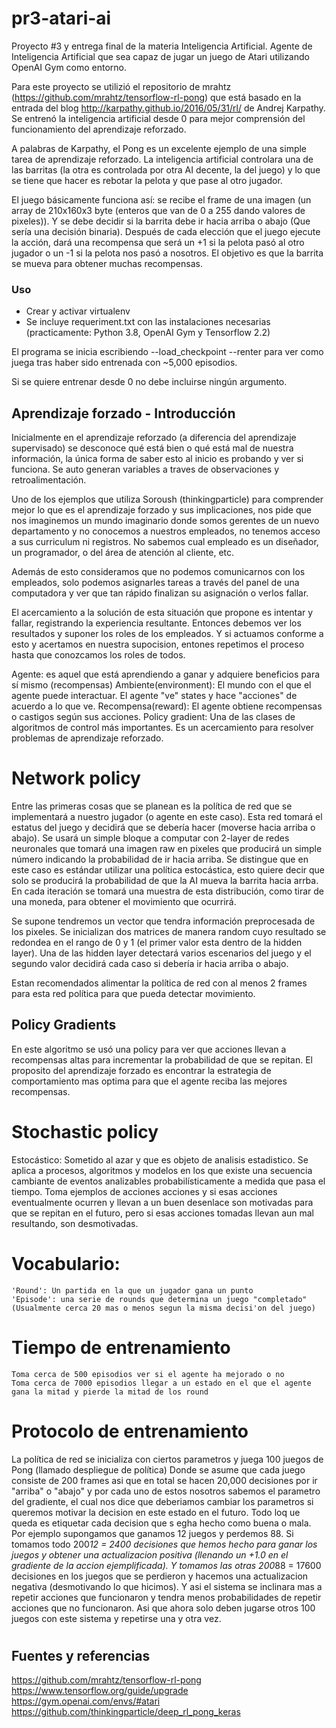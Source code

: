 # pr3-atari-ai
Proyecto #3 y entrega final de la materia Inteligencia Artificial. Agente de Inteligencia Artificial que sea capaz de jugar un juego de Atari utilizando OpenAI Gym como entorno.

Para este proyecto se utilizió el repositorio de mrahtz (https://github.com/mrahtz/tensorflow-rl-pong) que está basado en la entrada del blog http://karpathy.github.io/2016/05/31/rl/ de Andrej Karpathy.
Se entrenó la inteligencia artificial desde 0 para mejor comprensión del funcionamiento del aprendizaje reforzado.

A palabras de Karpathy, el Pong es un excelente ejemplo de una simple tarea de aprendizaje reforzado. La inteligencia artificial controlara una de las barritas (la otra es controlada por otra AI decente, la del juego) y lo que se tiene que hacer es rebotar la pelota y que pase al otro jugador.

El juego básicamente funciona así: se recibe el frame de una imagen (un array de 210x160x3 byte (enteros que van de 0 a 255 dando valores de pixeles)). Y se debe decidir si la barrita debe ir hacia arriba o abajo (Que sería una decisión binaria). Después de cada elección que el juego ejecute la acción, dará una recompensa que será un +1 si la pelota pasó al otro jugador o un -1 si la pelota nos pasó a nosotros. El objetivo es que la barrita se mueva para obtener muchas recompensas.


### Uso
- Crear y activar virtualenv
- Se incluye requeriment.txt con las instalaciones necesarias
(practicamente: Python 3.8, OpenAI Gym y Tensorflow 2.2)

El programa se inicia escribiendo --load_checkpoint --renter para ver como juega tras haber sido entrenada con ~5,000 episodios.

Si se quiere entrenar desde 0 no debe incluirse ningún argumento.

## Aprendizaje forzado - Introducción

Inicialmente en el aprendizaje reforzado (a diferencia del aprendizaje supervisado) se desconoce qué está bien o qué está mal de nuestra información, la única forma de saber esto al inicio es probando y ver si funciona. Se auto generan variables a traves de observaciones y retroalimentación.

Uno de los ejemplos que utiliza Soroush (thinkingparticle) para comprender mejor lo que es el aprendizaje forzado y sus implicaciones, nos pide que nos imaginemos un mundo imaginario donde somos gerentes de un nuevo departamento y no conocemos a nuestros empleados, no tenemos acceso a sus curriculum ni registros. No sabemos cual empleado es un diseñador, un programador, o del área de atención al cliente, etc.

Además de esto consideramos que no podemos comunicarnos con los empleados, solo podemos asignarles tareas a través del panel de una computadora y ver que tan rápido finalizan su asignación o verlos fallar.

El acercamiento a la solución de esta situación que propone es intentar y fallar, registrando la experiencia resultante. Entonces debemos ver los resultados y suponer los roles de los empleados. Y si actuamos conforme a esto y acertamos en nuestra supocision, entones repetimos el proceso hasta que conozcamos los roles de todos.

Agente: es aquel que está aprendiendo a ganar y adquiere beneficios para sí mismo (recompensas)
Ambiente(environment): El mundo con el que el agente puede interactuar. El agente "ve" states y hace "acciones" de acuerdo a lo que ve.
Recompensa(reward): El agente obtiene recompensas o castigos según sus acciones. 
Policy gradient: Una de las clases de algoritmos de control más importantes. Es un acercamiento para resolver problemas de aprendizaje reforzado.

# Network policy

Entre las primeras cosas que se planean es la política de red que se implementará a nuestro jugador (o agente en este caso). Esta red tomará el estatus del juego y decidirá que se debería hacer (moverse hacia arriba o abajo). Se usará un simple bloque a computar con 2-layer de redes neuronales que tomará una imagen raw en pixeles que producirá un simple número indicando la probabilidad de ir hacia arriba. Se distingue que en este caso es estándar utilizar una política estocástica, esto quiere decir que solo se producirá la probabilidad de que la AI mueva la barrita hacia arrba. En cada iteración se tomará una muestra de esta distribución, como tirar de una moneda, para obtener el movimiento que ocurrirá.

Se supone tendremos un vector que tendra información preprocesada de los pixeles.
Se inicializan dos matrices de manera random cuyo resultado se redondea en el rango de 0 y 1 (el primer valor esta dentro de la hidden layer). Una de las hidden layer detectará varios escenarios del juego y el segundo valor decidirá cada caso si debería ir hacia arriba o abajo.

Estan recomendados alimentar la política de red con al menos 2 frames para esta red política para que pueda detectar movimiento.

## Policy Gradients 

En este algoritmo se usó una policy para ver que acciones llevan a recompensas altas para incrementar la probabilidad de que se repitan.
El proposito del aprendizaje forzado es encontrar la estrategia de comportamiento mas optima para que el agente reciba las mejores recompensas. 

# Stochastic policy 

Estocástico: Sometido al azar y que es objeto de analisis estadistico. Se aplica a procesos, algoritmos y modelos en los que existe una secuencia cambiante de eventos analizables probabilísticamente a medida que pasa el tiempo.
Toma ejemplos de acciones acciones y si esas acciones eventualmente ocurren y llevan a un buen desenlace son motivadas para que se repitan en el futuro, pero si esas acciones tomadas llevan aun mal resultando, son desmotivadas.

# Vocabulario:

    'Round': Un partida en la que un jugador gana un punto
    'Episode': una serie de rounds que determina un juego "completado" (Usualmente cerca 20 mas o menos segun la misma decisi'on del juego)

# Tiempo de entrenamiento

    Toma cerca de 500 episodios ver si el agente ha mejorado o no
    Toma cerca de 7000 episodios llegar a un estado en el que el agente gana la mitad y pierde la mitad de los round

# Protocolo de entrenamiento

La política de red se inicializa con ciertos parametros y juega 100 juegos de Pong (llamado despliegue de política) Donde se asume que cada juego consiste de 200 frames asi que en total se hacen 20,000 decisiones por ir "arriba" o "abajo" y por cada uno de estos nosotros sabemos el parametro del gradiente, el cual nos dice que deberiamos cambiar los parametros si queremos motivar la decision en este estado en el futuro. Todo loq ue queda es etiquetar cada decision que s egha hecho como buena o mala. Por ejemplo supongamos que ganamos 12 juegos y perdemos 88. Si tomamos todo 200*12 = 2400 decisiones que hemos hecho para ganar los juegos y obtener una actualizacion positiva (llenando un +1.0 en el gradiente de la accion ejemplificada). Y tomamos las otras 200*88 = 17600 decisiones en los juegos que se perdieron y hacemos una actualizacion negativa (desmotivando lo que hicimos). Y asi el sistema se inclinara mas a repetir acciones que funcionaron y tendra menos probabilidades de repetir acciones que no funcionaron. Asi que ahora solo deben jugarse otros 100 juegos con este sistema y repetirse una y otra vez.

# 


## Fuentes y referencias
https://github.com/mrahtz/tensorflow-rl-pong
https://www.tensorflow.org/guide/upgrade
https://gym.openai.com/envs/#atari
https://github.com/thinkingparticle/deep_rl_pong_keras

